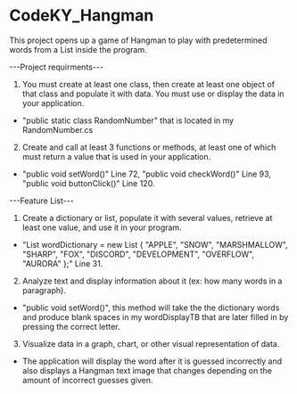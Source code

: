 # CodeKY_Hangman

This project opens up a game of Hangman to play with predetermined words from a List inside the program.

---Project requirments---
1. You must create at least one class, then create at least one object of that class and populate it with data. You must use or display the data in your application.
* "public static class RandomNumber" that is located in my RandomNumber.cs

2. Create and call at least 3 functions or methods, at least one of which must return a value that is used in your application.
* "public void setWord()" Line 72, "public void checkWord()" Line 93, "public void buttonClick()" Line 120.

---Feature List---
1. Create a dictionary or list, populate it with several values, retrieve at least one value, and use it in your program.
* "List<String> wordDictionary = new List<string> { "APPLE", "SNOW", "MARSHMALLOW", "SHARP", "FOX", "DISCORD", "DEVELOPMENT", "OVERFLOW", "AURORA" };" Line 31.

2. Analyze text and display information about it (ex: how many words in a paragraph).
*  "public void setWord()", this method will take the the dictionary words and produce blank spaces in my wordDisplayTB that are later filled in by pressing the correct letter.

3. Visualize data in a graph, chart, or other visual representation of data.
* The application will display the word after it is guessed incorrectly and also displays a Hangman text image that changes depending on the amount of incorrect guesses given.
